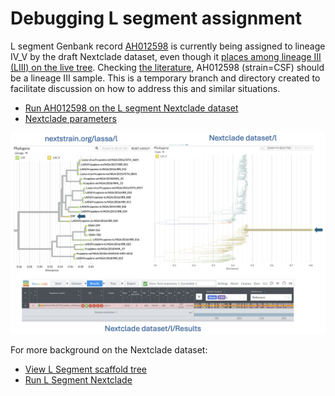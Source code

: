 # Debugging L segment assignment

L segment Genbank record [AH012598](https://www.ncbi.nlm.nih.gov/nuccore/AH012598) is currently being assigned to lineage IV_V by the draft Nextclade dataset, even though it [places among lineage III (LIII) on the live tree](https://next.nextstrain.org/lassa/l?c=lineage&f_genbank_accession=AH012598). Checking [the literature](https://pmc.ncbi.nlm.nih.gov/articles/PMC5823357/), AH012598 (strain=CSF) should be a lineage III sample. This is a temporary branch and directory created to facilitate discussion on how to address this and similar situations.

- [Run AH012598 on the L segment Nextclade dataset](https://clades.nextstrain.org/?dataset-url=https://github.com/nextstrain/lassa/tree/main/nextclade_data/l/&input-fasta=https://raw.githubusercontent.com/nextstrain/lassa/refs/heads/do-not-merge-debug-l/debug/AH012598.fasta)
- [Nextclade parameters](https://github.com/nextstrain/lassa/blob/2a533fd68e5f3a5b33592c4550ad1487440096ca/nextclade/defaults/l/pathogen.json#L18-L59)

![](debug_AH012598.png)

For more background on the Nextclade dataset:

- [View L Segment scaffold tree](https://next.nextstrain.org/fetch/raw.githubusercontent.com/nextstrain/lassa/main/nextclade_data/l/tree.json)
- [Run L Segment Nextclade](https://clades.nextstrain.org/?dataset-url=https://github.com/nextstrain/lassa/tree/main/nextclade_data/l/)
